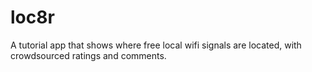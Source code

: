 # loc8r

A tutorial app that shows where free local wifi signals are located, with crowdsourced ratings and comments.
